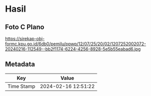 # Hasil

## Foto C Plano

https://sirekap-obj-formc.kpu.go.id/6db0/pemilu/ppwp/12/07/25/20/02/1207252002072-20240216-112549--bb2f1174-6224-4256-8928-5e5b55eabad6.jpg


## Metadata

| Key        | Value               |
| ---------- | ------------------- |
| Time Stamp | 2024-02-16 12:51:22 |



